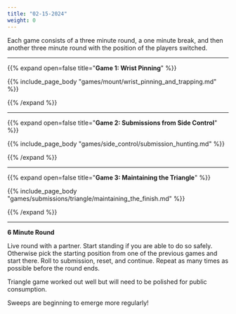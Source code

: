 ```yaml
---
title: "02-15-2024"
weight: 0
---
```


Each game consists of a three minute round, a one minute break, and then another three minute round with the position of the players switched. 

---
{{% expand open=false title="**Game 1: Wrist Pinning**" %}}

{{% include_page_body "games/mount/wrist_pinning_and_trapping.md" %}}

{{% /expand %}}

---
{{% expand open=false title="**Game 2: Submissions from Side Control**" %}}

{{% include_page_body "games/side_control/submission_hunting.md" %}}

{{% /expand %}}

---
{{% expand open=false title="**Game 3: Maintaining the Triangle**" %}}

{{% include_page_body "games/submissions/triangle/maintaining_the_finish.md" %}}

{{% /expand %}}

---
**6 Minute Round**

Live round with a partner. Start standing if you are able to do so safely. Otherwise pick the starting position from one of the previous games and start there. Roll to submission, reset, and continue. Repeat as many times as possible before the round ends. 

Triangle game worked out well but will need to be polished for public consumption. 

Sweeps are beginning to emerge more regularly!